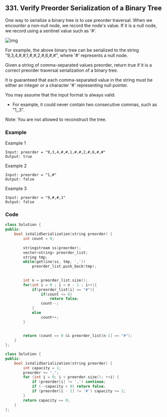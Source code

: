 ## 331. Verify Preorder Serialization of a Binary Tree

One way to serialize a binary tree is to use preorder traversal. When we encounter a non-null node, we record the node's value. If it is a null node, we record using a sentinel value such as '#'.

![img](https://assets.leetcode.com/uploads/2021/03/12/pre-tree.jpg "img")

For example, the above binary tree can be serialized to the string "9,3,4,#,#,1,#,#,2,#,6,#,#", where '#' represents a null node.

Given a string of comma-separated values preorder, return true if it is a correct preorder traversal serialization of a binary tree.

It is guaranteed that each comma-separated value in the string must be either an integer or a character '#' representing null pointer.

You may assume that the input format is always valid.

- For example, it could never contain two consecutive commas, such as "1,,3".

Note: You are not allowed to reconstruct the tree.

### Example

Example 1

```text
Input: preorder = "9,3,4,#,#,1,#,#,2,#,6,#,#"
Output: true
```

Example 2

```text
Input: preorder = "1,#"
Output: false
```

Example 3

```text
Input: preorder = "9,#,#,1"
Output: false
```

### Code

```c++
class Solution {
public:
    bool isValidSerialization(string preorder) {
        int count = 0;
        
        stringstream ss(preorder);
        vector<string> preorder_list;
        string tmp;
        while(getline(ss, tmp, ','))
            preorder_list.push_back(tmp);
        
        
        int n = preorder_list.size();
        for(int i = 0 ; i < n - 1 ; i++){
            if(preorder_list[i] == "#"){
                if(count <= 0)
                    return false;
                count--;
            }
            else
                count++;
        }
        
        
        return (count == 0 && preorder_list[n-1] == "#");
    }
};
```

```c++
class Solution {
public:
    bool isValidSerialization(string preorder) {
        int capacity = 1;
        preorder += ",";
        for (int i = 0; i < preorder.size(); ++i) {
            if (preorder[i] != ',') continue;
            if (--capacity < 0) return false;
            if (preorder[i - 1] != '#') capacity += 2;
        }
        return capacity == 0;
    }
};
```
